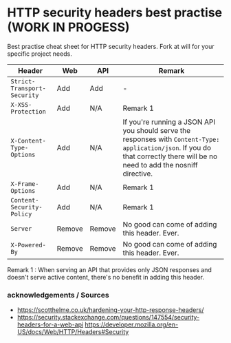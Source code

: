 # HTTP security headers best practise (WORK IN PROGESS)
Best practise cheat sheet for HTTP security headers. Fork at will for your specific project needs.


| Header                      |  Web            |  API  | Remark
|-----------------------------|-----------------|-------|------------
| `Strict-Transport-Security` | Add             | Add   | -
| `X-XSS-Protection`          | Add             | N/A   | Remark 1
| `X-Content-Type-Options`    | Add             | N/A   | If you're running a JSON API you should serve the responses with `Content-Type: application/json`. If you do that correctly there will be no need to add the nosniff directive.
| `X-Frame-Options`           | Add             | N/A   | Remark 1
| `Content-Security-Policy`   | Add             | N/A   | Remark 1
| `Server`                    | Remove          | Remove | No good can come of adding this header. Ever.
| `X-Powered-By`              | Remove          | Remove | No good can come of adding this header. Ever.


Remark 1 : When serving an API that provides only JSON responses and doesn't serve active content, there's no benefit in adding this header.

### acknowledgements / Sources
- https://scotthelme.co.uk/hardening-your-http-response-headers/
- https://security.stackexchange.com/questions/147554/security-headers-for-a-web-api
https://developer.mozilla.org/en-US/docs/Web/HTTP/Headers#Security
